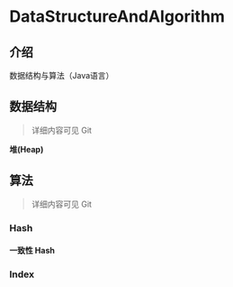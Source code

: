 # DataStructureAndAlgorithm

## 介绍
数据结构与算法（Java语言）

## 数据结构 
> 详细内容可见 Git

**堆(Heap)**
## 算法
> 详细内容可见 Git

### Hash

#### 一致性 Hash

### Index